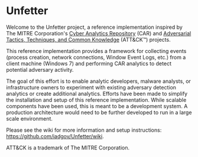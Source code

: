 

# Unfetter
Welcome to the Unfetter project, a reference implementation inspired by The MITRE Corporation's <a href="https://car.mitre.org">Cyber Analytics Repository</a> (CAR) and <a href="https://attack.mitre.org">Adversarial Tactics, Techniques, and Common Knowledge</a> (ATT&CK&trade;) projects.

This reference implementation provides a framework for collecting events (process creation, network connections, Window Event Logs, etc.) from a client machine (Windows 7) and performing CAR analytics to detect potential adversary activity.

The goal of this effort is to enable analytic developers, malware analysts, or infrastructure owners to experiment with existing adversary detection analytics or create additional analytics. Efforts have been made to simplify the installation and setup of this reference implementation. While scalable components have been used, this is meant to be a development system. A production architecture would need to be further developed to run in a large scale environment.

Please see the wiki for more information and setup instructions: https://github.com/iadgov/Unfetter/wiki.


ATT&CK is a trademark of The MITRE Corporation.
